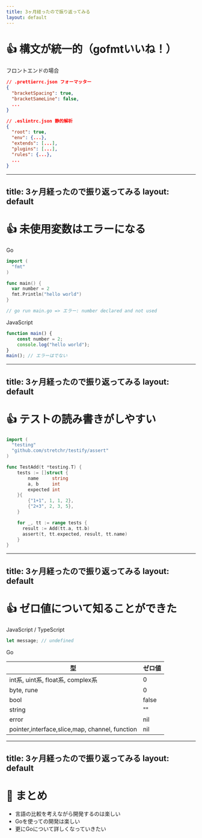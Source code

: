 ```yaml
---
title: 3ヶ月経ったので振り返ってみる
layout: default
---
```


# 👍 構文が統一的（gofmtいいね！）

<p class="text-2xl">フロントエンドの場合</p>

```json
// .prettierrc.json フォーマッター
{
  "bracketSpacing": true,
  "bracketSameLine": false,
  ...
}
```

```json
// .eslintrc.json 静的解析
{
  "root": true,
  "env": {...},
  "extends": [...],
  "plugins": [...],
  "rules": {...},
  ...
}

```

<style>
code.language-json {
  font-size: 20px;
}
</style>

<!--
フロントエンドエンジニアをしていた時は、prettier や eslint のようなツールを使ってフォーマッターの設定や構文のルールを設定していたのですが、柔軟に設定ができる分、設定が結構めんどくさかったり、チームごとに設定が違うこともあったのですが、Goでは基本的にこの辺りは全て統一的にされるのかなと思っていて、コードの読み書きがしやすいなという印象を受けました。

`gofmt`によるフォーマッターの設定は基本的に変えることができないので、良い意味で書き方に自由度がなく、統一されているなという印象を受けました。

-->

---
title: 3ヶ月経ったので振り返ってみる
layout: default
---

# 👍 未使用変数はエラーになる

<p class="text-2xl">Go</p>

```go
import (
  "fmt"
)

func main() {
  var number = 2
  fmt.Println("hello world")
}

// go run main.go => エラー: number declared and not used
```

<p class="text-2xl">JavaScript</p>

```js
function main() {
    const number = 2;
    console.log("hello world");
}
main(); // エラーはでない
```

<!--
Goはコンパイル時にエラーとして扱ってくれるため、このコードが使われているかどうかなどを考える必要がないのは、コードを読む時に優しいなと感じました。

フロントエンドで開発していた時は未使用変数が混在しているようなプロジェクトもあり、コードを読むときにノイズになっていた。また実際にエラーを出したい時には先ほど紹介したようなツールたtsconfigなどの設定が必要だったので、元々備わっているのは良いなと思いました。

またGoでは未使用のimportもエラーになるのも良いなと思いました。
-->

---
title: 3ヶ月経ったので振り返ってみる
layout: default
---

# 👍 テストの読み書きがしやすい

```go
import (
  "testing"
  "github.com/stretchr/testify/assert"
)

func TestAdd(t *testing.T) {
    tests := []struct {
        name     string
        a, b     int
        expected int
    }{
        {"1+1", 1, 1, 2},
        {"2+3", 2, 3, 5},
    }

    for _, tt := range tests {
      result := Add(tt.a, tt.b)
      assert(t, tt.expected, result, tt.name)
    }
}
```

<!--
普段テーブルドリブンテストでテストを書いているのですが、テストケースを記述するテーブルの部分とテストのロジックが分離しているので、テストが書きやすいし、読みやすいなと感じました。
また、フロントエンドだとユニットテスト、E2Eテスト、ビジュアルリグレッションテストなど様々なテストタイプがあったり、各テストで使えるツールが多彩でもう少し考えることが多くそのあたりの難易度が高かった印象だったのですが、Goだとそのあたりのことを考えることがそこまでないかなという印象を受けています。
-->

---
title: 3ヶ月経ったので振り返ってみる
layout: default
---

# 👍 ゼロ値について知ることができた

<p class="text-2xl">JavaScript / TypeScript</p>

```js
let message; // undefined
```

<p class="text-2xl">Go</p>

<div>
  <table class="table-fixed">
   <thead class="bg-gray-100">
      <tr>
        <th>型</th>
        <th>ゼロ値</th>
      </tr>
    </thead>
    <tbody>
      <tr>
        <td>int系, uint系, float系, complex系</td>
        <td>0</td>
      </tr>
      <tr>
        <td>byte, rune</td>
        <td>0</td>
      </tr>
      <tr>
        <td>bool</td>
        <td>false</td>
      </tr>
      <tr>
        <td>string</td>
        <td>""</td>
      </tr>
      <tr>
        <td>error</td>
        <td>nil</td>
      </tr>
      <tr>
        <td>pointer,interface,slice,map, channel, function</td>
        <td>nil</td>
      </tr>
    </tbody>
  </table>
</div>

<!--
JavaScriptやTypeScriptだと初期値なしの場合はundefinedになるのですが、Goではゼロ値によって型を持つ値が与えられるので、安全に扱うことができるのは良いなと思いました。
-->

---
title: 3ヶ月経ったので振り返ってみる
layout: default
---

# 🎉 まとめ

<ul>
  <li class="text-2xl">言語の比較を考えながら開発するのは楽しい</li>
  <li class="text-2xl">Goを使っての開発は楽しい</li>
  <li class="text-2xl">更にGoについて詳しくなっていきたい</li>
</ul>

<!--
最後に簡単にまとめです。
2つ目ですが、結果的に思い切ってバックエンドエンジニアに転向して良かったなと感じています。
3つ目ですが、弊社ではバックエンドエンジニアで社内勉強会や輪読会も行っているので、普段の業務で吸収できるところは吸収しつつ、チーム全体でGoの知見を深めていきたいなと思っています。
-->